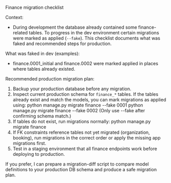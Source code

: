 Finance migration checklist

Context:
- During development the database already contained some finance-related tables. To progress in the dev environment certain migrations were marked as applied (`--fake`). This checklist documents what was faked and recommended steps for production.

What was faked in dev (examples):
- finance.0001_initial and finance.0002 were marked applied in places where tables already existed.

Recommended production migration plan:
1. Backup your production database before any migration.
2. Inspect current production schema for `finance_*` tables. If the tables already exist and match the models, you can mark migrations as applied using:
   python manage.py migrate finance --fake 0001
   python manage.py migrate finance --fake 0002
   (Only use --fake after confirming schema match.)
3. If tables do not exist, run migrations normally:
   python manage.py migrate finance
4. If FK constraints reference tables not yet migrated (organization, booking), run migrations in the correct order or apply the missing app migrations first.
5. Test in a staging environment that all finance endpoints work before deploying to production.

If you prefer, I can prepare a migration-diff script to compare model definitions to your production DB schema and produce a safe migration plan.
